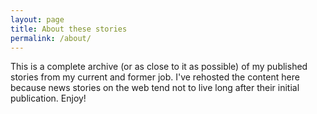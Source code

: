 ```yaml
---
layout: page
title: About these stories
permalink: /about/
---
```


This is a complete archive (or as close to it as possible) of my published stories from my current and former job. I've rehosted the content here because news stories on the web tend not to live long after their initial publication. Enjoy! 
